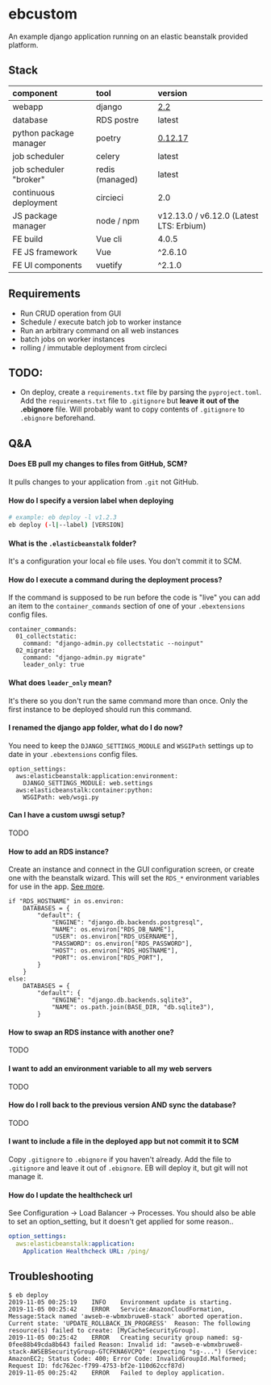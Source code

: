 # ebcustom
An example django application running on an elastic beanstalk provided platform.

## Stack

| component | tool | version |
|:-|:-|:-|
| webapp | django | [2.2](https://docs.djangoproject.com/en/2.2/) |
| database | RDS postre | latest |
| python package manager | poetry | [0.12.17](https://github.com/sdispater/poetry/releases/tag/0.12.17) |
| job scheduler | celery | latest |
| job scheduler "broker" | redis (managed) | latest |
| continuous deployment | circieci | 2.0 |
| JS package manager | node / npm | v12.13.0 / v6.12.0 (Latest LTS: Erbium) |
| FE build | Vue cli | 4.0.5 |
| FE JS framework | Vue | ^2.6.10 |
| FE UI components | vuetify | ^2.1.0 |

## Requirements
- Run CRUD operation from GUI
- Schedule / execute batch job to worker instance
- Run an arbitrary command on all web instances
- batch jobs on worker instances
- rolling / immutable deployment from circleci

## TODO:
- On deploy, create a `requirements.txt` file by parsing the `pyproject.toml`. Add the `requirements.txt` file to `.gitignore` but **leave it out of the .ebignore** file. Will probably want to copy contents of `.gitignore` to `.ebignore` beforehand.

## Q&A

#### Does EB pull my changes to files from GitHub, SCM?
It pulls changes to your application from `.git` not GitHub.

#### How do I specify a version label when deploying
```bash
# example: eb deploy -l v1.2.3
eb deploy (-l|--label) [VERSION]
```
#### What is the `.elasticbeanstalk` folder?
It's a configuration your local `eb` file uses. You don't commit it to SCM.

#### How do I execute a command during the deployment process?
If the command is supposed to be run before the code is "live" you can add an item to the `container_commands` section of one of your `.ebextensions` config files.
```
container_commands:
  01_collectstatic:
    command: "django-admin.py collectstatic --noinput"
  02_migrate:
    command: "django-admin.py migrate"
    leader_only: true
```

#### What does `leader_only` mean?
It's there so you don't run the same command more than once. Only the first instance to be deployed should run this command.

#### I renamed the django app folder, what do I do now?
You need to keep the `DJANGO_SETTINGS_MODULE` and `WSGIPath` settings up to date in your `.ebextensions` config files.
```
option_settings:
  aws:elasticbeanstalk:application:environment:
    DJANGO_SETTINGS_MODULE: web.settings
  aws:elasticbeanstalk:container:python:
    WSGIPath: web/wsgi.py
```

#### Can I have a custom uwsgi setup?
TODO

#### How to add an RDS instance?
Create an instance and connect in the GUI configuration screen, or create one with the beanstalk wizard. This will set the `RDS_*` environment variables for use in the app. [See more](https://docs.aws.amazon.com/elasticbeanstalk/latest/dg/create-deploy-python-rds.html).
```
if "RDS_HOSTNAME" in os.environ:
    DATABASES = {
        "default": {
            "ENGINE": "django.db.backends.postgresql",
            "NAME": os.environ["RDS_DB_NAME"],
            "USER": os.environ["RDS_USERNAME"],
            "PASSWORD": os.environ["RDS_PASSWORD"],
            "HOST": os.environ["RDS_HOSTNAME"],
            "PORT": os.environ["RDS_PORT"],
        }
    }
else:
    DATABASES = {
        "default": {
            "ENGINE": "django.db.backends.sqlite3",
            "NAME": os.path.join(BASE_DIR, "db.sqlite3"),
        }
```

#### How to swap an RDS instance with another one?
TODO

#### I want to add an environment variable to all my web servers
TODO

#### How do I roll back to the previous version AND sync the database?
TODO

#### I want to include a file in the deployed app but not commit it to SCM
Copy `.gitignore` to `.ebignore` if you haven't already. Add the file to `.gitignore` and leave it out of `.ebignore`. EB will deploy it, but git will not manage it.

#### How do I update the healthcheck url
See Configuration -> Load Balancer -> Processes.
You should also be able to set an option_setting, but it doesn't get applied for some reason..
```yaml
option_settings:
  aws:elasticbeanstalk:application:
    Application Healthcheck URL: /ping/
```


## Troubleshooting
```
$ eb deploy
2019-11-05 00:25:19    INFO    Environment update is starting.      
2019-11-05 00:25:42    ERROR   Service:AmazonCloudFormation, Message:Stack named 'awseb-e-wbmxbruwe8-stack' aborted operation. Current state: 'UPDATE_ROLLBACK_IN_PROGRESS'  Reason: The following resource(s) failed to create: [MyCacheSecurityGroup]. 
2019-11-05 00:25:42    ERROR   Creating security group named: sg-0fee88b49cda8b643 failed Reason: Invalid id: "awseb-e-wbmxbruwe8-stack-AWSEBSecurityGroup-GTCFKNA6VCPQ" (expecting "sg-...") (Service: AmazonEC2; Status Code: 400; Error Code: InvalidGroupId.Malformed; Request ID: fdc762ec-f799-4753-bf2e-110d62ccf87d)
2019-11-05 00:25:42    ERROR   Failed to deploy application. 
```